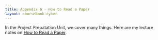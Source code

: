 ```yaml
---
title: Appendix 6 - How to Read a Paper
layout: coursebook-cyber
---
```


In the Project Prepatation Unit, we cover many things. Here are my lecture notes on [How to Read a Paper](/dst/assets/slides/100-HowToReadAPaper.pdf).
